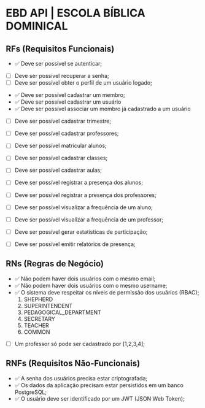 # EBD API | ESCOLA BÍBLICA DOMINICAL

## RFs (Requisitos Funcionais)

- ✅ Deve ser possível se autenticar;
- [ ] Deve ser possível recuperar a senha;
- [ ] Deve ser possível obter o perfil de um usuário logado;
- ✅  Deve ser possível cadastrar um membro;
- ✅  Deve ser possível cadastrar um usuário
- ✅  Deve ser possível associar um membro já cadastrado a um usuário
- [ ] Deve ser possível cadastrar trimestre;
- [ ] Deve ser possível cadastrar professores;
- [ ] Deve ser possível matricular alunos;
- [ ] Deve ser possível cadastrar classes;
- [ ] Deve ser possível cadastrar aulas;
- [ ] Deve ser possível registrar a presença dos alunos;
- [ ] Deve ser possível registrar a presença dos professores;
- [ ] Deve ser possível visualizar a frequência de um aluno;
- [ ] Deve ser possível visualizar a frequência de um professor;

- [ ] Deve ser possível gerar estatísticas de participação;
- [ ] Deve ser possível emitir relatórios de presença;

## RNs (Regras de Negócio)

- ✅ Não podem haver dois usuários com o mesmo email;
- ✅ Não podem haver dois usuários com o mesmo username;
- ✅ O sistema deve respeitar os níveis de permissão dos usuários (RBAC);
    1. SHEPHERD
    2. SUPERINTENDENT
    3. PEDAGOGICAL_DEPARTMENT
    5. SECRETARY
    4. TEACHER
    6. COMMON
- [ ] Um professor só pode ser cadastrado por [1,2,3,4];

## RNFs (Requisitos Não-Funcionais)

- ✅ A senha dos usuários precisa estar criptografada;
- ✅ Os dados da aplicação precisam estar persistidos em um banco PostgreSQL;
- ✅ O usuário deve ser identificado por um JWT (JSON Web Token);

